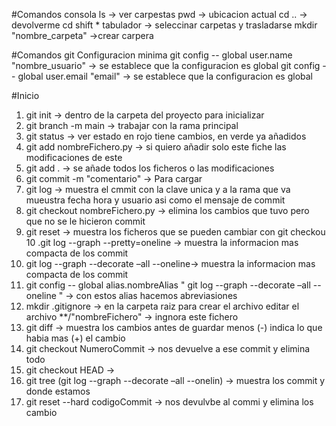 #Comandos consola
ls -> ver carpestas
pwd -> ubicacion actual
cd .. -> devolverme 
cd shift * tabulador -> seleccinar carpetas y trasladarse
mkdir "nombre_carpeta" ->crear carpera


#Comandos git
Configuracion minima 
git config -- global user.name "nombre_usuario" -> se establece que la configuracion es global
git config -- global user.email "email" -> se establece que la configuracion es global

#Inicio
1. git init -> dentro de la carpeta del proyecto para inicializar 
2. git branch -m main -> trabajar con la rama principal
3. git status -> ver estado en rojo tiene cambios, en verde ya añadidos
4. git add nombreFichero.py -> si quiero añadir solo este fiche las modificaciones de este
5. git add . -> se añade todos los ficheros o las modificaciones 
6. git commit -m "comentario" -> Para cargar 
7. git log -> muestra el cmmit con la clave unica y a la rama que va mueustra fecha hora y usuario asi como el mensaje de commit
8. git checkout nombreFichero.py -> elimina los cambios que tuvo pero que no se le hicieron commit
9. git reset -> muestra los ficheros que se pueden cambiar con git checkou
10 .git log --graph --pretty=oneline -> muestra la informacion mas compacta de los commit
11. git log --graph --decorate –all --oneline-> muestra la informacion mas compacta de los commit
11. git config -- global alias.nombreAlias " git log --graph --decorate –all --oneline " -> con estos alias hacemos abreviasiones 
12. mkdir .gitignore -> en la carpeta raiz para crear el archivo
        editar el archivo
            **/"nombreFichero" -> ingnora este fichero
13. git diff -> muestra los cambios antes de guardar menos  (-) indica lo que habia mas (+) el cambio
14. git checkout NumeroCommit -> nos devuelve a ese commit y elimina todo 
15. git checkout HEAD -> 
16. git tree (git log --graph --decorate –all --onelin) -> muestra los commit y donde estamos
17. git reset --hard codigoCommit -> nos devulvbe al commi y elimina los cambio


